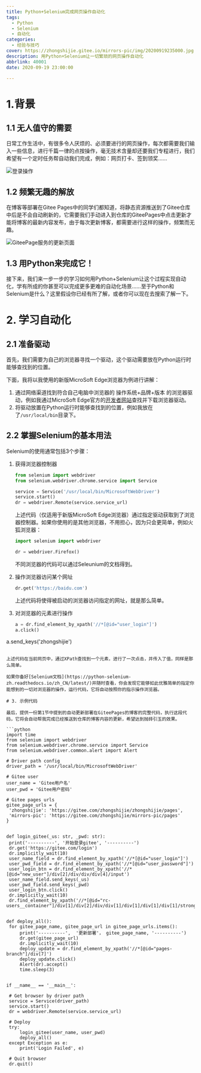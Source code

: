 ```yaml
---
title: Python+Selenium完成网页操作自动化
tags:
  - Python
  - Selenium
  - 自动化
categories:
  - 经验与技巧
cover: https://zhongshijie.gitee.io/mirrors-pic/img/20200919235000.jpg
description: 用Python+Selenium让一切繁琐的网页操作自动化
abbrlink: 40001
date: 2020-09-19 23:00:00

---
```


# 1.背景

## 1.1 无人值守的需要

日常工作生活中，有很多令人厌烦的、必须要进行的网页操作，每次都需要我们输入一些信息，进行千篇一律的点按操作，毫无技术含量却还要我们专程进行，我们希望有一个定时任务帮自动我们完成，例如：网页打卡、签到领奖……

![登录操作](https://zhongshijie.gitee.io/mirrors-pic/img/20200919204534.png)

## 1.2 频繁无趣的解放

在博客等部署在Gitee Pages中的同学们都知道，将静态资源推送到了Gitee仓库中后是不会自动刷新的，它需要我们手动进入到仓库的GiteePages中点击更新才能将博客的最新内容发布，由于每次更新博客，都需要进行这样的操作，频繁而无趣。

![GiteePage服务的更新页面](https://zhongshijie.gitee.io/mirrors-pic/img/20200919204533.png)

## 1.3 用Python来完成它！

接下来，我们来一步一步的学习如何用Python+Selenium让这个过程实现自动化，学有所成的你甚至可以完成更多更难的自动化场景……至于Python和Selenium是什么？这里假设你已经有所了解，或者你可以现在去搜索了解一下。

# 2. 学习自动化

## 2.1 准备驱动

首先，我们需要为自己的浏览器寻找一个驱动，这个驱动需要放在Python运行时能够查找到的位置。

下面，我将以我使用的新版MicroSoft Edge浏览器为例进行讲解：

1. 通过网络渠道找到符合自己电脑中浏览器的 操作系统+品牌+版本 的浏览器驱动，例如我通过MicroSoft Edge官方的[开发者网站](https://developer.microsoft.com/en-us/microsoft-edge/tools/webdriver/)查找并下载浏览器驱动。
2. 将驱动放置在Python运行时能够查找到的位置，例如我放在了`/usr/local/bin`目录下。

## 2.2 掌握Selenium的基本用法

Selenium的使用通常包括3个步骤：

1. 获得浏览器控制器

   ```python
   from selenium import webdriver
   from selenium.webdriver.chrome.service import Service
   
   service = Service('/usr/local/bin/MicrosoftWebDriver')
   service.start()
   dr = webdriver.Remote(service.service_url)
   ```

   上述代码（仅适用于新版MicroSoft Edge浏览器）通过指定驱动获取到了浏览器控制器。如果你使用的是其他浏览器，不用担心，因为只会更简单，例如火狐浏览器：

   ```python
   import selenium import webdriver
   
   dr = webdriver.Firefox()
   ```

   不同浏览器的代码可以通过Seleunium的文档得到。

2. 操作浏览器访问某个网址

   ```python
   dr.get('https://baidu.com')
   ```

   上述代码将使得被启动的浏览器访问指定的网址，就是那么简单。

3. 对浏览器的元素进行操作

   ```python
   a = dr.find_element_by_xpath('//*[@id="user_login"]')
   a.click()
a.send_keys('zhongshijie')
   ```
   
   上述代码在当前网页中，通过XPath查找到一个元素，进行了一次点击，并传入了值，同样是那么简单。
   
   如果你备好[Selenium文档](https://python-selenium-zh.readthedocs.io/zh_CN/latest/)并随时查看，你会发现它能够如此优雅简单的指定你能想到的一切对浏览器的操作，运行代码，它将自动按照你的指示操作浏览器。

# 3. 示例代码

最后，提供一份第1节中提到的自动更新部署在GiteePages的博客的完整代码，执行这段代码，它将会自动帮我完成已经推送到仓库的博客内容的更新，希望达到抛砖引玉的效果。

```python
import time
from selenium import webdriver
from selenium.webdriver.chrome.service import Service
from selenium.webdriver.common.alert import Alert

# Driver path config
driver_path = '/usr/local/bin/MicrosoftWebDriver'

# Gitee user
user_name = 'Gitee用户名'
user_pwd = 'Gitee用户密码'

# Gitee pages urls
gitee_page_urls = {
    'zhongshijie': 'https://gitee.com/zhongshijie/zhongshijie/pages',
    'mirrors-pic': 'https://gitee.com/zhongshijie/mirrors-pic/pages'
}


def login_gitee(_us: str, _pwd: str):
    print('----------', '开始登录gitee', '----------')
    dr.get('https://gitee.com/login')
    dr.implicitly_wait(10)
    user_name_field = dr.find_element_by_xpath('//*[@id="user_login"]')
    user_pwd_field = dr.find_element_by_xpath('//*[@id="user_password"]')
    user_login_btn = dr.find_element_by_xpath('//*[@id="new_user"]/div[2]/div/div/div[4]/input')
    user_name_field.send_keys(_us)
    user_pwd_field.send_keys(_pwd)
    user_login_btn.click()
    dr.implicitly_wait(10)
    dr.find_element_by_xpath('//*[@id="rc-users__container"]/div[1]/div[2]/div/div[1]/div[1]/div[1]/div[1]/strong/a')


def deploy_all():
    for gitee_page_name, gitee_page_url in gitee_page_urls.items():
        print('----------',  '更新部署'， gitee_page_name, '----------')
        dr.get(gitee_page_url)
        dr.implicitly_wait(10)
        deploy_update = dr.find_element_by_xpath('//*[@id="pages-branch"]/div[7]')
        deploy_update.click()
        Alert(dr).accept()
        time.sleep(3)


if __name__ == '__main__':
    
    # Get browser by driver path
    service = Service(driver_path)
    service.start()
    dr = webdriver.Remote(service.service_url)

    # Deploy
    try:
        login_gitee(user_name, user_pwd)
        deploy_all()
    except Exception as e:
        print('Login Failed', e)

    # Quit browser
    dr.quit()

```

